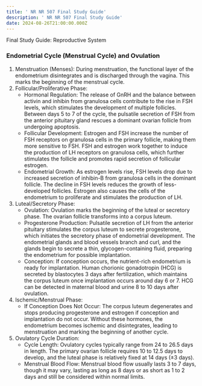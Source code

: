 ```yaml
---
title: ' NR NR 507 Final Study Guide'
description: ' NR NR 507 Final Study Guide'
date: 2024-08-26T21:00:00.000Z
---
```


Final Study Guide: Reproductive System

### Endometrial Cycle (Menstrual Cycle) and Ovulation

1. Menstruation (Menses):
   During menstruation, the functional layer of the endometrium disintegrates and is discharged through the vagina. This marks the beginning of the menstrual cycle.
2. Follicular/Proliferative Phase:
   * Hormonal Regulation: The release of GnRH and the balance between activin and inhibin from granulosa cells contribute to the rise in FSH levels, which stimulates the development of multiple follicles. Between days 5 to 7 of the cycle, the pulsatile secretion of FSH from the anterior pituitary gland rescues a dominant ovarian follicle from undergoing apoptosis.
   * Follicular Development: Estrogen and FSH increase the number of FSH receptors on granulosa cells in the primary follicle, making them more sensitive to FSH. FSH and estrogen work together to induce the production of LH receptors on granulosa cells, which further stimulates the follicle and promotes rapid secretion of follicular estrogen.
   * Endometrial Growth: As estrogen levels rise, FSH levels drop due to increased secretion of inhibin-B from granulosa cells in the dominant follicle. The decline in FSH levels reduces the growth of less-developed follicles. Estrogen also causes the cells of the endometrium to proliferate and stimulates the production of LH.
3. Luteal/Secretory Phase:
   * Ovulation: Ovulation marks the beginning of the luteal or secretory phase. The ovarian follicle transforms into a corpus luteum.
   * Progesterone Production: Pulsatile secretion of LH from the anterior pituitary stimulates the corpus luteum to secrete progesterone, which initiates the secretory phase of endometrial development. The endometrial glands and blood vessels branch and curl, and the glands begin to secrete a thin, glycogen-containing fluid, preparing the endometrium for possible implantation.
   * Conception: If conception occurs, the nutrient-rich endometrium is ready for implantation. Human chorionic gonadotropin (HCG) is secreted by blastocytes 3 days after fertilization, which maintains the corpus luteum once implantation occurs around day 6 or 7. HCG can be detected in maternal blood and urine 8 to 10 days after ovulation.
4. Ischemic/Menstrual Phase:
   * If Conception Does Not Occur: The corpus luteum degenerates and stops producing progesterone and estrogen if conception and implantation do not occur. Without these hormones, the endometrium becomes ischemic and disintegrates, leading to menstruation and marking the beginning of another cycle.
5. Ovulatory Cycle Duration:
   * Cycle Length: Ovulatory cycles typically range from 24 to 26.5 days in length. The primary ovarian follicle requires 10 to 12.5 days to develop, and the luteal phase is relatively fixed at 14 days (±3 days).
   * Menstrual Blood Flow: Menstrual blood flow usually lasts 3 to 7 days, though it may vary, lasting as long as 8 days or as short as 1 to 2 days and still be considered within normal limits.
